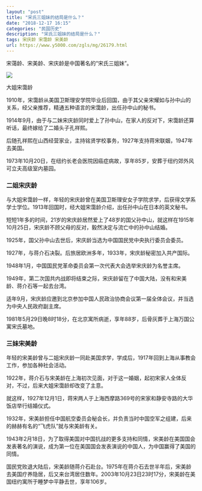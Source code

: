 ```yaml
---
layout: "post"
title: "宋氏三姐妹的结局是什么？"
date: "2018-12-17 16:15"
categories: "民国历史"
description: "宋氏三姐妹的结局是什么？"
tags: 宋庆龄 宋霭龄 宋美龄
url: https://www.y5000.com/zgls/mg/26179.html
---
```






宋蔼龄、宋美龄、宋庆龄是中国著名的“宋氏三姐妹”。

![](https://img.y5000.com/uploads/allimg/171101/13-1G101143G1115.jpg)

大姐宋霭龄

1910年，宋霭龄从美国卫斯理安学院毕业后回国，由于其父亲宋耀如与孙中山的关系，经父亲推荐，精通五种语言的宋霭龄，出任孙中山的秘书。

1914年9月，由于与二妹宋庆龄同时爱上了孙中山，在家人的反对下，宋霭龄还算听话，最终嫁给了二婚头子孔祥熙。

后随孔祥熙在山西经营家业，主持铭贤学校事务，1927年支持蒋宋联姻，1947年去美国。

1973年10月20日，在纽约长老会医院因癌症病故，享年85岁，安葬于纽约郊外风可立夫高级室内墓园。

###  二姐宋庆龄

与大姐宋霭龄一样，年轻的宋庆龄曾在美国卫斯理安女子学院求学，后获得文学系学士学位。1913年回国时，经大姐宋霭龄介绍，出任孙中山在日本的英文秘书。

短短1年多的时间，21岁的宋庆龄居然爱上了48岁的国父孙中山，就这样在1915年10月25日，宋庆龄不顾父母的反对，毅然决定与流亡中的孙中山结婚。

1925年，国父孙中山去世后，宋庆龄当选为中国国民党中央执行委员会委员。

1927年，与蒋介石决裂。后旅居欧洲多年，1933年，宋庆龄秘密加入共产国际。

1948年1月，中国国民党革命委员会第一次代表大会选举宋庆龄为名誉主席。

1949年，第二次国共内战即将结束之际，宋庆龄留在了中国大陆，没有和宋美龄、蒋介石等一起去台湾。

适年9月，宋庆龄应邀到北京参加中国人民政治协商会议第一届全体会议，并当选为中央人民政府副主席。

1981年5月29日晚8时18分，在北京寓所病逝，享年88岁，后骨灰葬于上海万国公寓宋氏墓地。

###  三妹宋美龄

年轻的宋美龄曾与二姐宋庆龄一同赴美国求学，学成后，1917年回到上海从事教会工作，参加各种社会活动。

1922年，蒋介石与宋美龄在上海初次见面，对于这一婚姻，起初宋家人全体反对，不过，后来大姐宋霭龄却改变了主意。

就这样，1927年12月1日，蒋宋两人于上海西摩路369号的宋家和静安寺路的大华饭店举行结婚仪式。

1932年，宋美龄担任中国航空委员会秘会长，并负责当时中国空军之组建，后来的赫赫有名的“飞虎队”就与宋美龄有关。

1943年2月18日，为了取得美国对中国抗战的更多支持和同情，宋美龄在美国国会发表著名的演说，成为第一位在美国国会发表演说的中国人，为中国赢得了美国的同情。

国民党败退大陆后，宋美龄随蒋介石赴台。1975年在蒋介石去世半年后，宋美龄去美国疗养隐居，后又来台湾居住数年。2003年10月23日23时17分，宋美龄在美国纽约寓所于睡梦中平静去世，享年106岁。
